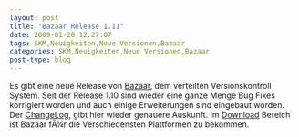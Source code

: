 ```yaml
---
layout: post
title: "Bazaar Release 1.11"
date: 2009-01-20 12:27:07
tags: SKM,Neuigkeiten,Neue Versionen,Bazaar
categories: SKM,Neuigkeiten,Neue Versionen,Bazaar
post-type: blog
---
```

Es gibt eine neue Release von <a href="http://www.bazaar-vcs.org">Bazaar</a>, dem verteilten Versionskontroll System. Seit der Release 1.10 sind wieder eine ganze Menge Bug Fixes korrigiert worden und auch einige Erweiterungen sind eingebaut worden. Der <a href="http://doc.bazaar-vcs.org/bzr.1.11/en/release-notes/NEWS.html#bzr-1-11-eyes-up-2009-01-19">ChangeLog</a>, gibt hier wieder genauere Auskunft. Im <a href="http://bazaar-vcs.org/Download">Download</a> Bereich ist Bazaar fÃ¼r die Verschiedensten Plattformen zu bekommen.